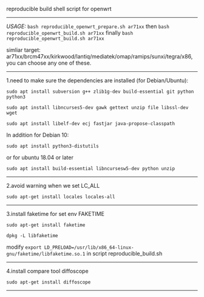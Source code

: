 <kdb>reproducible build shell script for openwrt</kdb>
***

*USAGE:*
  `bash reproducible_openwrt_prepare.sh ar71xx`
then
  `bash reproducible_openwrt_build.sh ar71xx`
finally
  `bash reproducible_openwrt_build.sh ar71xx`

simliar target: ar71xx/brcm47xx/kirkwood/lantiq/mediatek/omap/ramips/sunxi/tegra/x86, you can choose any one of these.
 
***
1.need to make sure the dependencies are installed (for Debian/Ubuntu):

  `sudo apt install subversion g++ zlib1g-dev build-essential git python python3`
  
  `sudo apt install libncurses5-dev gawk gettext unzip file libssl-dev wget`
  
  `sudo apt install libelf-dev ecj fastjar java-propose-classpath`

In addition for Debian 10:

  `sudo apt install python3-distutils`

or for ubuntu 18.04 or later

  `sudo apt install build-essential libncursesw5-dev python unzip`   
***

2.avoid warning when we set LC_ALL

  `sudo apt-get install locales locales-all`
***
3.install faketime for set env FAKETIME

  `sudo apt-get install faketime`
  
  `dpkg -L libfaketime`
  
  modify `export LD_PRELOAD=/usr/lib/x86_64-linux-gnu/faketime/libfaketime.so.1` in script reproducible_build.sh
***

4.install compare tool diffoscope

  `sudo apt-get install diffoscope`
***
